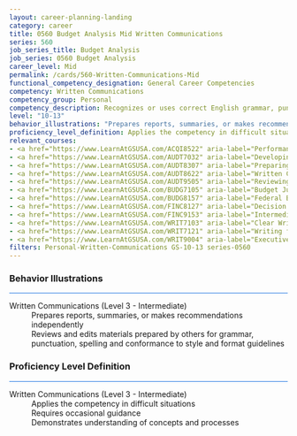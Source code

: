 ```yaml
---
layout: career-planning-landing
category: career
title: 0560 Budget Analysis Mid Written Communications
series: 560
job_series_title: Budget Analysis
job_series: 0560 Budget Analysis
career_level: Mid
permalink: /cards/560-Written-Communications-Mid
functional_competency_designation: General Career Competencies
competency: Written Communications
competency_group: Personal
competency_description: Recognizes or uses correct English grammar, punctuation, and spelling; communicates information (for example, facts, ideas, or messages) in a succinct and organized manner; produces written information, which may include technical material, that is appropriate for the intended audience
level: "10-13"
behavior_illustrations: "Prepares reports, summaries, or makes recommendations independently ? Reviews and edits materials prepared by others for grammar, punctuation, spelling and conformance to style and format guidelines"
proficiency_level_definition: Applies the competency in difficult situations ? Requires occasional guidance ? Demonstrates understanding of concepts and processes
relevant_courses: 
- <a href="https://www.LearnAtGSUSA.com/ACQI8522" aria-label="Performance Work Statements (ACQI8519), GSU - https://www.LearnAtGSUSA.com/ACQI8522">Performance Work Statements (ACQI8519), GSU</a>
- <a href="https://www.LearnAtGSUSA.com/AUDT7032" aria-label="Developing and Presenting Audit Findings (AUDT7021), GSU - https://www.LearnAtGSUSA.com/AUDT7032">Developing and Presenting Audit Findings (AUDT7021), GSU</a>
- <a href="https://www.LearnAtGSUSA.com/AUDT8307" aria-label="Preparing Effective IG Semiannual Reports to Congress (AUDT8300), GSU - https://www.LearnAtGSUSA.com/AUDT8307">Preparing Effective IG Semiannual Reports to Congress (AUDT8300), GSU</a>
- <a href="https://www.LearnAtGSUSA.com/AUDT8622" aria-label="Written Communication for Auditors (AUDT8611), GSU - https://www.LearnAtGSUSA.com/AUDT8622">Written Communication for Auditors (AUDT8611), GSU</a>
- <a href="https://www.LearnAtGSUSA.com/AUDT9505" aria-label="Reviewing Other Peoples Report Writing (AUDT9502), GSU - https://www.LearnAtGSUSA.com/AUDT9505">Reviewing Other Peoples Report Writing (AUDT9502), GSU</a>
- <a href="https://www.LearnAtGSUSA.com/BUDG7105" aria-label="Budget Justification and Presentation (BUDG7102), GSU - https://www.LearnAtGSUSA.com/BUDG7105">Budget Justification and Presentation (BUDG7102), GSU</a>
- <a href="https://www.LearnAtGSUSA.com/BUDG8157" aria-label="Federal Budget Analysis Using Microsoft Excel (BUDG8150), GSU - https://www.LearnAtGSUSA.com/BUDG8157">Federal Budget Analysis Using Microsoft Excel (BUDG8150), GSU</a>
- <a href="https://www.LearnAtGSUSA.com/FINC8127" aria-label="Decision Support Analytics (FINC8120), GSU - https://www.LearnAtGSUSA.com/FINC8127">Decision Support Analytics (FINC8120), GSU</a>
- <a href="https://www.LearnAtGSUSA.com/FINC9153" aria-label="Intermediate Decision Support Analytics (FINC9150), GSU - https://www.LearnAtGSUSA.com/FINC9153">Intermediate Decision Support Analytics (FINC9150), GSU</a>
- <a href="https://www.LearnAtGSUSA.com/WRIT7103" aria-label="Clear Writing Through Critical Thinking (WRIT7100), GSU - https://www.LearnAtGSUSA.com/WRIT7103">Clear Writing Through Critical Thinking (WRIT7100), GSU</a>
- <a href="https://www.LearnAtGSUSA.com/WRIT7121" aria-label="Writing for Results (WRIT7110), GSU - https://www.LearnAtGSUSA.com/WRIT7121">Writing for Results (WRIT7110), GSU</a>
- <a href="https://www.LearnAtGSUSA.com/WRIT9004" aria-label="Executive Writing (WRIT9001), GSU - https://www.LearnAtGSUSA.com/WRIT9004">Executive Writing (WRIT9001), GSU</a>
filters: Personal-Written-Communications GS-10-13 series-0560
---
```


<div class="desktop:grid-col-6 margin-y-3">
  <div class="border-top-2 bg-white padding-3 shadow-5 height-full members-hover border-1px button-border border-top-blue radius-lg card-text-color">
    <h3>Behavior Illustrations</h3>
    <hr style="background-color: #1b74e0 !important;"/>
    <dl class="text-base card-content-color"><dt>Written Communications (Level 3 - Intermediate)</dt><dd>Prepares reports, summaries, or makes recommendations independently </dd><dd> Reviews and edits materials prepared by others for grammar, punctuation, spelling and conformance to style and format guidelines</dd></dl>
  </div>
</div>
<div class="desktop:grid-col-6 margin-y-3">
  <div class="border-top-2 bg-white padding-3 shadow-5 height-full members-hover border-1px button-border border-top-blue radius-lg card-text-color">
    <h3>Proficiency Level Definition</h3>
     <hr style="background-color: #1b74e0 !important;"/>
    <dl class="text-base card-content-color"><dt>Written Communications (Level 3 - Intermediate)</dt><dd>Applies the competency in difficult situations </dd><dd> Requires occasional guidance </dd><dd> Demonstrates understanding of concepts and processes</dd></dl>
  </div>
</div>